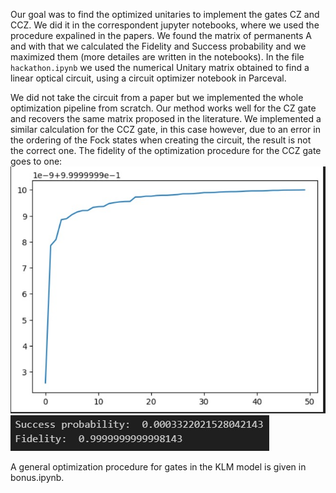 Our goal was to find the optimized unitaries to implement the gates CZ and CCZ.
We did it in the correspondent jupyter notebooks, where we used the procedure expalined in the papers. We found the matrix of permanents A and with that we calculated the Fidelity and Success probability and we maximized them (more detailes are written in the notebooks).
In the file `hackathon.ipynb` we used the numerical Unitary matrix obtained to find a linear optical circuit, using a circuit optimizer notebook in Parceval.


We did not take the circuit from a paper but we implemented the whole optimization pipeline from scratch. Our method works well for the CZ gate and recovers the same matrix proposed in the literature.
We implemented a similar calculation for the CCZ gate, in this case however, due to an error in the ordering of the Fock states when creating the circuit, the result is not the correct one.
The fidelity of the optimization procedure for the CCZ gate goes to one:
![fidelity](fidelity.jpeg)
![data](dati.jpeg)

A general optimization procedure for gates in the KLM model is given in bonus.ipynb.